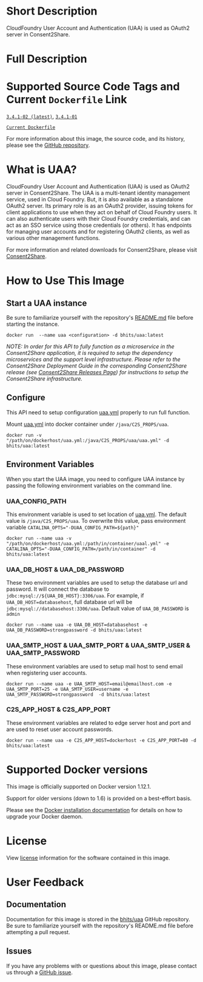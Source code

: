 # Short Description
CloudFoundry User Account and Authentication (UAA) is used as OAuth2 server in Consent2Share.

# Full Description

# Supported Source Code Tags and Current `Dockerfile` Link

[`3.4.1-02 (latest)`](https://github.com/bhits/uaa/releases/tag/3.4.1-02), [`3.4.1-01`](https://github.com/bhits/uaa/releases/tag/3.4.1-01)

[`Current Dockerfile`](https://github.com/bhits/uaa/blob/master/docker/Dockerfile)

For more information about this image, the source code, and its history, please see the [GitHub repository](https://github.com/bhits/uaa).

# What is UAA?

CloudFoundry User Account and Authentication (UAA) is used as OAuth2 server in Consent2Share. The UAA is a multi-tenant identity management service, used in Cloud Foundry. But, it is also available as a standalone OAuth2 server. Its primary role is as an OAuth2 provider, issuing tokens for client applications to use when they act on behalf of Cloud Foundry users. It can also authenticate users with their Cloud Foundry credentials, and can act as an SSO service using those credentials (or others). It has endpoints for managing user accounts and for registering OAuth2 clients, as well as various other management functions.

For more information and related downloads for Consent2Share, please visit [Consent2Share](https://bhits.github.io/consent2share/).

# How to Use This Image


## Start a UAA instance

Be sure to familiarize yourself with the repository's [README.md](https://github.com/bhits/uaa) file before starting the instance.

`docker run  --name uaa <configuration> -d bhits/uaa:latest`

*NOTE: In order for this API to fully function as a microservice in the Consent2Share application, it is required to setup the dependency microservices and the support level infrastructure. Please refer to the Consent2Share Deployment Guide in the corresponding Consent2Share release (see [Consent2Share Releases Page](https://github.com/bhits/consent2share/releases)) for instructions to setup the Consent2Share infrastructure.*


## Configure

This API need to setup configuration [uaa.yml](https://github.com/bhits/uaa/blob/master/config-template/uaa.yml) properly to run full function.  

Mount [uaa.yml](https://github.com/bhits/uaa/blob/master/config-template/uaa.yml) into docker container under `/java/C2S_PROPS/uaa`.

`docker run -v "/path/on/dockerhost/uaa.yml:/java/C2S_PROPS/uaa/uaa.yml" -d bhits/uaa:latest`

## Environment Variables

When you start the UAA image, you need to configure UAA instance by passing the following environment variables on the command line. 

### UAA_CONFIG_PATH

This environment variable is used to set location of [uaa.yml](https://github.com/bhits/uaa/blob/master/config-template/uaa.yml). The default value is `/java/C2S_PROPS/uaa`. To overwrite this value, pass environment variable `CATALINA_OPTS="-DUAA_CONFIG_PATH=${path}"` 

`docker run --name uaa -v "/path/on/dockerhost/uaa.yml:/path/in/container/uaal.yml" -e CATALINA_OPTS="-DUAA_CONFIG_PATH=/path/in/container" -d bhits/uaa:latest`

### UAA_DB_HOST & UAA_DB_PASSWORD

These two environment variables are used to setup the database url and password. It will connect the database to `jdbc:mysql://${UAA_DB_HOST}:3306/uaa`. For example, if `UAA_DB_HOST=databasehost`, full database url will be `jdbc:mysql://databasehost:3306/uaa`.  Default value of `UAA_DB_PASSWORD` is `admin`

`docker run --name uaa -e UAA_DB_HOST=databasehost -e UAA_DB_PASSWORD=strongpassword -d bhits/uaa:latest`

### UAA_SMTP_HOST & UAA_SMTP_PORT & UAA_SMTP_USER & UAA_SMTP_PASSWORD

These environment variables are used to setup mail host to send email when registering user accounts.

`docker run --name uaa -e UAA_SMTP_HOST=email@emailhost.com -e UAA_SMTP_PORT=25 -e UAA_SMTP_USER=username -e UAA_SMTP_PASSWORD=strongpassword  -d bhits/uaa:latest`

### C2S_APP_HOST & C2S_APP_PORT

These environment variables are related to edge server host and port and are used to reset user account passwords.

`docker run --name uaa -e C2S_APP_HOST=dockerhost -e C2S_APP_PORT=80 -d bhits/uaa:latest`
  

# Supported Docker versions

This image is officially supported on Docker version 1.12.1.

Support for older versions (down to 1.6) is provided on a best-effort basis.

Please see the [Docker installation documentation](https://docs.docker.com/engine/installation/) for details on how to upgrade your Docker daemon.

# License

View [license](https://github.com/bhits/uaa/blob/master/LICENSE) information for the software contained in this image.

# User Feedback

## Documentation 

Documentation for this image is stored in the [bhits/uaa](https://github.com/bhits/uaa) GitHub repository. Be sure to familiarize yourself with the repository's README.md file before attempting a pull request.

## Issues

If you have any problems with or questions about this image, please contact us through a [GitHub issue](https://github.com/bhits/uaa/issues).